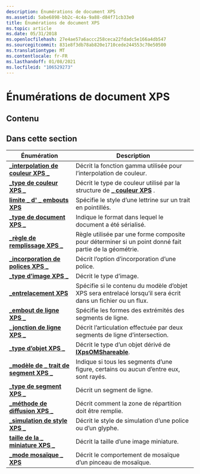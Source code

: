 ```yaml
---
description: Énumérations de document XPS
ms.assetid: 5abe6898-bb2c-4c4a-9a88-d84f71cb33e0
title: Énumérations de document XPS
ms.topic: article
ms.date: 05/31/2018
ms.openlocfilehash: 27e4ae57a6accc258ceca22fdadc5e166a4db547
ms.sourcegitcommit: 831e8f3db78ab820e1710cede244553c70e50500
ms.translationtype: MT
ms.contentlocale: fr-FR
ms.lasthandoff: 01/08/2021
ms.locfileid: "106529273"
---
```

# <a name="xps-document-enumerations"></a>Énumérations de document XPS

## <a name="contents"></a>Contenu

## <a name="in-this-section"></a>Dans cette section



| Énumération                                                                    | Description                                                                                                          |
|--------------------------------------------------------------------------------|----------------------------------------------------------------------------------------------------------------------|
| [**\_interpolation de couleur XPS \_**](/windows/win32/api/xpsobjectmodel/ne-xpsobjectmodel-xps_color_interpolation)<br/>        | Décrit la fonction gamma utilisée pour l’interpolation de couleur.<br/>                                                |
| [**\_type de couleur XPS \_**](/windows/win32/api/xpsobjectmodel/ne-xpsobjectmodel-xps_color_type)<br/>                          | Décrit le type de couleur utilisé par la structure de [**\_ couleur XPS**](xps-color.md) .<br/>                           |
| [**limite \_ d' \_ embouts XPS**](/windows/win32/api/xpsobjectmodel/ne-xpsobjectmodel-xps_dash_cap)<br/>                              | Spécifie le style d’une lettrine sur un trait en pointillés.<br/>                                                     |
| [**\_type de document XPS \_**](/windows/win32/api/xpsobjectmodel_1/ne-xpsobjectmodel_1-xps_document_type)<br/>                    | Indique le format dans lequel le document a été sérialisé.<br/>                                              |
| [**\_règle de remplissage XPS \_**](/windows/win32/api/xpsobjectmodel/ne-xpsobjectmodel-xps_fill_rule)<br/>                            | Règle utilisée par une forme composite pour déterminer si un point donné fait partie de la géométrie.<br/>            |
| [**\_incorporation de polices XPS \_**](/windows/win32/api/xpsobjectmodel/ne-xpsobjectmodel-xps_font_embedding)<br/>                  | Décrit l’option d’incorporation d’une police.<br/>                                                                |
| [**\_type d’image XPS \_**](/windows/win32/api/xpsobjectmodel/ne-xpsobjectmodel-xps_image_type)<br/>                          | Décrit le type d’image.<br/>                                                                                 |
| [**\_entrelacement XPS**](/windows/win32/api/xpsobjectmodel/ne-xpsobjectmodel-xps_interleaving)<br/>                       | Spécifie si le contenu du modèle d’objet XPS sera entrelacé lorsqu’il sera écrit dans un fichier ou un flux.<br/> |
| [**\_embout de ligne XPS \_**](/windows/win32/api/xpsobjectmodel/ne-xpsobjectmodel-xps_line_cap)<br/>                              | Spécifie les formes des extrémités des segments de ligne.<br/>                                                                |
| [**\_jonction de ligne XPS \_**](/windows/win32/api/xpsobjectmodel/ne-xpsobjectmodel-xps_line_join)<br/>                            | Décrit l’articulation effectuée par deux segments de ligne d’intersection.<br/>                                               |
| [**\_type d’objet XPS \_**](/windows/win32/api/xpsobjectmodel/ne-xpsobjectmodel-xps_object_type)<br/>                        | Décrit le type d’un objet dérivé de [**IXpsOMShareable**](/windows/desktop/api/xpsobjectmodel/nn-xpsobjectmodel-ixpsomshareable).<br/>          |
| [**\_modèle de \_ trait de segment XPS \_**](/windows/win32/api/xpsobjectmodel/ne-xpsobjectmodel-xps_segment_stroke_pattern)<br/> | Indique si tous les segments d’une figure, certains ou aucun d’entre eux, sont rayés.<br/>                             |
| [**\_type de segment XPS \_**](/windows/win32/api/xpsobjectmodel/ne-xpsobjectmodel-xps_segment_type)<br/>                      | Décrit un segment de ligne.<br/>                                                                                 |
| [**\_méthode de diffusion XPS \_**](/windows/win32/api/xpsobjectmodel/ne-xpsobjectmodel-xps_spread_method)<br/>                    | Décrit comment la zone de répartition doit être remplie. <br/>                                                         |
| [**\_simulation de style XPS \_**](/windows/win32/api/xpsobjectmodel/ne-xpsobjectmodel-xps_style_simulation)<br/>              | Décrit le style de simulation d’une police ou d’un glyphe.<br/>                                                        |
| [**taille de la \_ miniature XPS \_**](/windows/win32/api/xpsobjectmodel/ne-xpsobjectmodel-xps_thumbnail_size)<br/>                  | Décrit la taille d’une image miniature.<br/>                                                                  |
| [**\_mode mosaïque \_ XPS**](/windows/win32/api/xpsobjectmodel/ne-xpsobjectmodel-xps_tile_mode)<br/>                            | Décrit le comportement de mosaïque d’un pinceau de mosaïque.<br/>                                                            |



 

 

 




